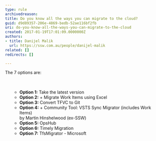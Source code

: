 ```yaml
---
type: rule
archivedreason: 
title: Do you know all the ways you can migrate to the cloud?
guid: d9d89357-206e-4869-bedb-52ae116bf2fb
uri: do-you-know-all-the-ways-you-can-migrate-to-the-cloud
created: 2017-01-19T17:01:09.0000000Z
authors:
- title: Danijel Malik
  url: https://ssw.com.au/people/danijel-malik
related: []
redirects: []

---
```



The 7 options are&#58;<br>
<br><excerpt class='endintro'></excerpt><br>
<ol><ul><li><b>Option 1&#58;</b> Take the latest version</li><li><b>Option 2&#58;</b> + Migrate Work Items using Excel</li><li><b>Option 3&#58;</b> Convert TFVC to Git</li><li><b>Option 4&#58;</b> + Community Tool&#58; VSTS Sync Migrator (includes Work Items)<br>by Martin Hinshelwood (ex-SSW)</li><li><b>Option 5&#58;</b> OpsHub&#160;</li><li><b>Option 6&#58;</b> Timely Migration</li><li><b>Option 7&#58;</b> TfsMigrator - Microsoft​​<br><br></li></ul></ol>


